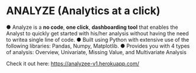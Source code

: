 # ANALYZE (Analytics at a click)

● Analyze is a **no code**, **one click**, **dashboarding tool** that enables the Analyst to quickly get started with his/her analysis without having the need to writea single line of code.
● Built using Python with extensive use of the following libraries: Pandas, Numpy, Matplotlib.
● Provides you with 4 types of analysis: Overview, Univariate, Missing Value, and Multivariate Analysis


Check it out here: https://analyzee-v1.herokuapp.com/
